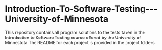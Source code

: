 # Introduction-To-Software-Testing---University-of-Minnesota

This repository contains all program solutions to the tests taken in the Introduction to Software Testing course offered by the University of Minnestota
The README for each project is provided in the project folders
